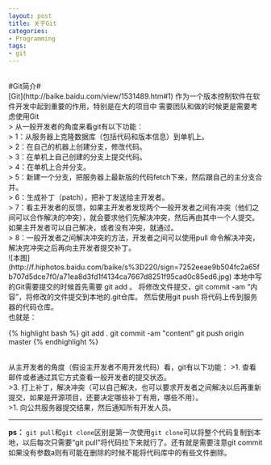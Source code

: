 ```yaml
---
layout: post
title: 关于Git
categories:
- Programming
tags:
- git
---
```

<br>
#Git简介#
<br>
[Git](http://baike.baidu.com/view/1531489.htm#1)
作为一个版本控制软件在软件开发中起到重要的作用，特别是在大的项目中
需要团队和做的时候更是需要考虑使用Git<br>
> 从一般开发者的角度来看git有以下功能：<br>
> 1：从服务器上克隆数据库（包括代码和版本信息）到单机上。<br>
> 2：在自己的机器上创建分支，修改代码。<br>
> 3：在单机上自己创建的分支上提交代码。<br>
> 4：在单机上合并分支。<br>
> 5：新建一个分支，把服务器上最新版的代码fetch下来，然后跟自己的主分支合并。<br>
> 6：生成补丁（patch），把补丁发送给主开发者。<br>
> 7：看主开发者的反馈，如果主开发者发现两个一般开发者之间有冲突（他们之间可以合作解决的冲突），就会要求他们先解决冲突，然后再由其中一个人提交。如果主开发者可以自己解决，或者没有冲突，就通过。<br>
> 8：一般开发者之间解决冲突的方法，开发者之间可以使用pull 命令解决冲突，解决完冲突之后再向主开发者提交补丁。<br>
![本图](http://f.hiphotos.baidu.com/baike/s%3D220/sign=7252eeae9b504fc2a65fb707d5dce7f0/a71ea8d3fd1f4134ca7667d8251f95cad0c85ed6.jpg)
本地中写的Git需要提交的时候首先需要 git add 。 将修改文件提交，git commit -am “内容”，将修改的文件提交到本地的.git仓库。
然后使用git push 将代码上传到服务器的代码仓库。<br>
也就是：<br>

{% highlight bash %}
git add .
git commit -am "content"
git push origin master
{% endhighlight %}

<br>
从主开发者的角度（假设主开发者不用开发代码）看，git有以下功能：   
>1.	查看邮件或者通过其它方式查看一般开发者的提交状态。<br>
>3.	打上补丁，解决冲突（可以自己解决，也可以要求开发者之间解决以后再重新提交，如果是开源项目，还要决定哪些补丁有用，哪些不用）。<br>
>1.	向公共服务器提交结果，然后通知所有开发人员。<br>

*****************
**ps：** `git pull`和`git clone`区别是第一次使用`git clone`可以将整个代码复制到本地，以后每次只需要“git pull”将代码拉下来就行了。还有就是需要注意git commit 如果没有参数a则有可能在删除的时候不能将代码库中的有些文件删除。
<br>